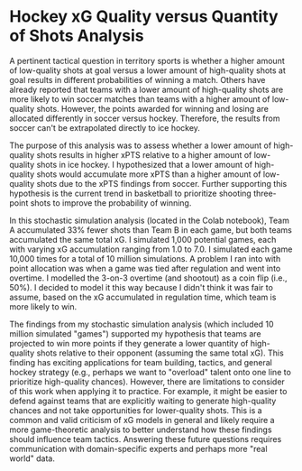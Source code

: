 # Hockey xG Quality versus Quantity of Shots Analysis

A pertinent tactical question in territory sports is whether a higher amount of low-quality shots at goal versus a lower amount of high-quality shots at goal results in different probabilities of winning a match. Others have already reported that teams with a lower amount of high-quality shots are more likely to win soccer matches than teams with a higher amount of low-quality shots. However, the points awarded for winning and losing are allocated differently in soccer versus hockey. Therefore, the results from soccer can't be extrapolated directly to ice hockey.

The purpose of this analysis was to assess whether a lower amount of high-quality shots results in higher xPTS relative to a higher amount of low-quality shots in ice hockey. I hypothesized that a lower amount of high-quality shots would accumulate more xPTS than a higher amount of low-quality shots due to the xPTS findings from soccer. Further supporting this hypothesis is the current trend in basketball to prioritize shooting three-point shots to improve the probability of winning.

In this stochastic simulation analysis (located in the Colab notebook), Team A accumulated 33% fewer shots than Team B in each game, but both teams accumulated the same total xG. I simulated 1,000 potential games, each with varying xG accumulation ranging from 1.0 to 7.0. I simulated each game 10,000 times for a total of 10 million simulations. A problem I ran into with point allocation was when a game was tied after regulation and went into overtime. I modelled the 3-on-3 overtime (and shootout) as a coin flip (i.e., 50%). I decided to model it this way because I didn't think it was fair to assume, based on the xG accumulated in regulation time, which team is more likely to win.

The findings from my stochastic simulation analysis (which included 10 million simulated "games") supported my hypothesis that teams are projected to win more points if they generate a lower quantity of high-quality shots relative to their opponent (assuming the same total xG). This finding has exciting applications for team building, tactics, and general hockey strategy (e.g., perhaps we want to "overload" talent onto one line to prioritize high-quality chances). However, there are limitations to consider of this work when applying it to practice. For example, it might be easier to defend against teams that are explicitly waiting to generate high-quality chances and not take opportunities for lower-quality shots. This is a common and valid criticism of xG models in general and likely require a more game-theoretic analysis to better understand how these findings should influence team tactics. Answering these future questions requires communication with domain-specific experts and perhaps more "real world" data.
